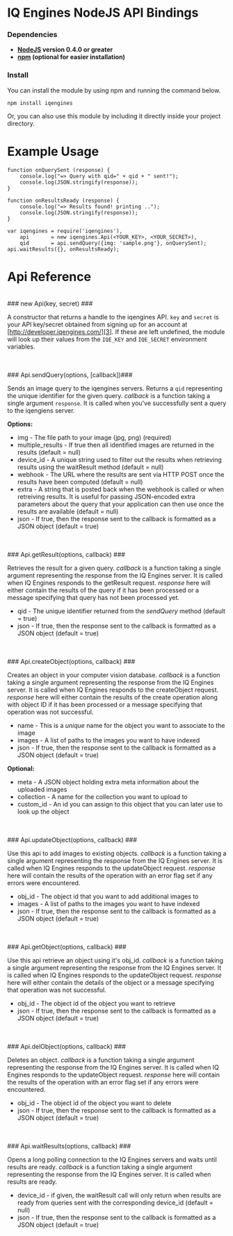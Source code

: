 # IQ Engines NodeJS API Bindings #

### Dependencies ###

- **[NodeJS][1] version 0.4.0 or greater**
- **[npm][2] (optional for easier installation)**

### Install ###

You can install the module by using npm and running the command below.

    npm install iqengines

Or, you can also use this module by including it directly inside your project directory.

# Example Usage #
    
    function onQuerySent (response) {
        console.log("=> Query with qid=" + qid + " sent!");
        console.log(JSON.stringify(response));
    }

    function onResultsReady (response) {
        console.log("=> Results found! printing ..");
        console.log(JSON.stringify(response));
    }
    
    var iqengines = require('iqengines'),
        api       = new iqengines.Api(<YOUR_KEY>, <YOUR_SECRET>),
        qid       = api.sendQuery({img: 'sample.png'}, onQuerySent); 
    api.waitResults({}, onResultsReady);

# Api Reference #

<br>
### new Api(key, secret) ###

A constructor that returns a handle to the iqengines API. `key` and `secret` is your API key/secret obtained from signing up for an account at [http://developer.iqengines.com/][3]. If these are left undefined, the module will look up their values from the `IQE_KEY` and `IQE_SECRET` environment variables.

<br>
<br>
### Api.sendQuery(options, [callback])###

Sends an image query to the iqengines servers. Returns a `qid` representing the unique identifier for the given query. *callback* is a function taking a single argument `response`. It is called when you've successfully sent a query to the iqengiens server.

**Options:**

- img - The file path to your image (jpg, png) (required)
- multiple_results - If true then all identified images are returned in the results (default = null)
- device_id - A unique string used to filter out the results when retrieving results using the waitResult method (default = null)
- webhook - The URL where the results are sent via HTTP POST once the results have been computed (default = null)
- extra - A string that is posted back when the webhook is called or when retreiving results. It is useful for passing JSON-encoded extra parameters about the query that your application can then use once the results are available (default = null)
- json - If true, then the response sent to the callback is formatted as a JSON object (default = true)
    

<br>
<br>
### Api.getResult(options, callback) ###

Retrieves the result for a given query. *callback* is a function taking a single argument representing the response from the IQ Engines server. It is called when IQ Engines responds to the getResult request. *response* here will either contain the results of the query if it has been processed or a message specifying that query has not been processed yet.

- qid - The unique identifier returned from the *sendQuery* method (default = true)
- json - If true, then the response sent to the callback is formatted as a JSON object (default = true)



<br>
<br>
### Api.createObject(options, callback) ###

Creates an object in your computer vision database. *callback* is a function taking a single argument representing the response from the IQ Engines server. It is called when IQ Engines responds to the createObject request. *response* here will either contain the results of the create operation along with object ID if it has been processed or a message specifying that operation was not successful.

- name - This is a *unique* name for the object you want to associate to the image
- images - A list of paths to the images you want to have indexed
- json - If true, then the response sent to the callback is formatted as a JSON object (default = true)

**Optional:**

- meta - A JSON object holding extra meta information about the uploaded images
- collection - A name for the collection you want to upload to
- custom_id - An id you can assign to this object that you can later use to look up the object


<br>
<br>
### Api.updateObject(options, callback) ###

Use this api to add images to existing objects. *callback* is a function taking a single argument representing the response from the IQ Engines server. It is called when IQ Engines responds to the updateObject request. *response* here will contain the results of the operation with an error flag set if any errors were encountered.

- obj_id - The object id that you want to add additional images to
- images - A list of paths to the images you want to have indexed
- json - If true, then the response sent to the callback is formatted as a JSON object (default = true)



<br>
<br>
### Api.getObject(options, callback) ###

Use this api retrieve an object using it's obj_id. *callback* is a function taking a single argument representing the response from the IQ Engines server. It is called when IQ Engines responds to the updateObject request. *response* here will either contain the details of the object or a message specifying that operation was not successful.

- obj_id - The object id of the object you want to retrieve
- json - If true, then the response sent to the callback is formatted as a JSON object (default = true)



<br>
<br>
### Api.delObject(options, callback) ###

Deletes an object. *callback* is a function taking a single argument representing the response from the IQ Engines server. It is called when IQ Engines responds to the updateObject request.  *response* here will contain the results of the operation with an error flag set if any errors were encountered.

- obj_id - The object id of the object you want to delete
- json - If true, then the response sent to the callback is formatted as a JSON object (default = true)



<br>
<br>
### Api.waitResults(options, callback) ###

Opens a long polling connection to the IQ Engines servers and waits until results are ready. *callback* is a function taking a single argument representing the response from the IQ Engines server. It is called when results are ready. 

- device_id - if given, the waitResult call will only return when results are ready from queries sent with the corresponding device\_id (default = null)
- json - If true, then the response sent to the callback is formatted as a JSON object (default = true)

[1]: http://nodejs.org/
[2]: http://npmjs.org/
[3]: http://developer.iqengines.com/